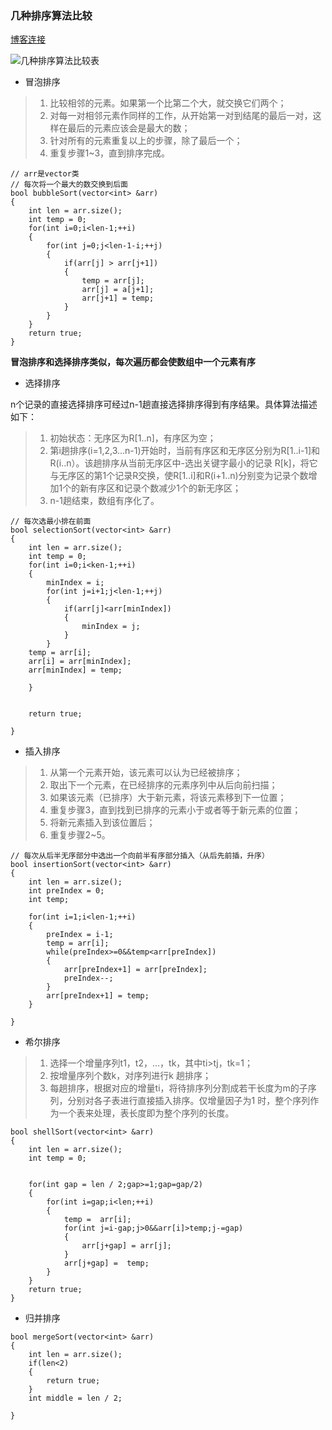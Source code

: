 ### 几种排序算法比较

[博客连接](https://www.cnblogs.com/onepixel/articles/7674659.html)

![几种排序算法比较表](https://images2018.cnblogs.com/blog/849589/201804/849589-20180402133438219-1946132192.png)

- 冒泡排序 

> 1. 比较相邻的元素。如果第一个比第二个大，就交换它们两个；
> 2. 对每一对相邻元素作同样的工作，从开始第一对到结尾的最后一对，这样在最后的元素应该会是最大的数；
> 3. 针对所有的元素重复以上的步骤，除了最后一个；
> 4. 重复步骤1~3，直到排序完成。
```
// arr是vector类
// 每次将一个最大的数交换到后面
bool bubbleSort(vector<int> &arr)
{
	int len = arr.size();
	int temp = 0;
	for(int i=0;i<len-1;++i)
	{
		for(int j=0;j<len-1-i;++j)
		{
			if(arr[j] > arr[j+1])
			{
				temp = arr[j];
				arr[j] = a[j+1];
				arr[j+1] = temp;
			}
		}
	}
	return true;
}
```

**冒泡排序和选择排序类似，每次遍历都会使数组中一个元素有序**

- 选择排序

n个记录的直接选择排序可经过n-1趟直接选择排序得到有序结果。具体算法描述如下：

> 1. 初始状态：无序区为R[1..n]，有序区为空；
> 2. 第i趟排序(i=1,2,3…n-1)开始时，当前有序区和无序区分别为R[1..i-1]和R(i..n）。该趟排序从当前无序区中-选出关键字最小的记录 R[k]，将它与无序区的第1个记录R交换，使R[1..i]和R(i+1..n)分别变为记录个数增加1个的新有序区和记录个数减少1个的新无序区；
> 3. n-1趟结束，数组有序化了。

```
// 每次选最小排在前面
bool selectionSort(vector<int> &arr)
{
	int len = arr.size();
	int temp = 0;
	for(int i=0;i<ken-1;++i)
	{
		minIndex = i;
		for(int j=i+1;j<len-1;++j)
		{
			if(arr[j]<arr[minIndex])
			{
				minIndex = j;
			}
		}			
	temp = arr[i];
	arr[i] = arr[minIndex];
	arr[minIndex] = temp;		
	
	}
	

	return true;
	
}
```

- 插入排序

> 1. 从第一个元素开始，该元素可以认为已经被排序；
> 2. 取出下一个元素，在已经排序的元素序列中从后向前扫描；
> 3. 如果该元素（已排序）大于新元素，将该元素移到下一位置；
> 4. 重复步骤3，直到找到已排序的元素小于或者等于新元素的位置；
> 5. 将新元素插入到该位置后；
> 6. 重复步骤2~5。

```
// 每次从后半无序部分中选出一个向前半有序部分插入（从后先前插，升序）
bool insertionSort(vector<int> &arr)
{
	int len = arr.size();
	int preIndex = 0;
	int temp;
	
	for(int i=1;i<len-1;++i)
	{
		preIndex = i-1;
		temp = arr[i];
		while(preIndex>=0&&temp<arr[preIndex])
		{
			arr[preIndex+1] = arr[preIndex];
			preIndex--;
		}
		arr[preIndex+1] = temp;
	}
	
}

```

- 希尔排序

> 1. 选择一个增量序列t1，t2，…，tk，其中ti>tj，tk=1；
> 2. 按增量序列个数k，对序列进行k 趟排序；
> 3. 每趟排序，根据对应的增量ti，将待排序列分割成若干长度为m的子序列，分别对各子表进行直接插入排序。仅增量因子为1 时，整个序列作为一个表来处理，表长度即为整个序列的长度。

```
bool shellSort(vector<int> &arr)
{
	int len = arr.size();
	int temp = 0;


	for(int gap = len / 2;gap>=1;gap=gap/2)
	{
		for(int i=gap;i<len;++i)
		{
			temp =  arr[i];
			for(int j=i-gap;j>0&&arr[i]>temp;j-=gap)
			{
				arr[j+gap] = arr[j];
			}
			arr[j+gap] =  temp;
		}
	}
	return true;
}
```

- 归并排序

```
bool mergeSort(vector<int> &arr)
{
	int len = arr.size();
	if(len<2)
	{
		return true;
	}
	int middle = len / 2;
	
}
```






















